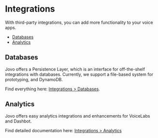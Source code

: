 # Integrations

With third-party integrations, you can add more functionality to your voice apps.

* [Databases](#databases)
* [Analytics](#analytics)


## Databases

Jovo offers a Persistence Layer, which is an interface for off-the-shelf integrations with databases. Currently, we support a file-based system for prototyping, and DynamoDB.

Find everything here: [Integrations > Databases](https://github.com/jovotech/jovo-framework-nodejs/tree/master/docs/06_integrations/databases).


## Analytics
Jovo offers easy analytics integrations and enhancements for VoiceLabs and Dashbot.

Find detailed documentation here: [Integrations > Analytics](https://github.com/jovotech/jovo-framework-nodejs/tree/master/docs/06_integrations/analytics)